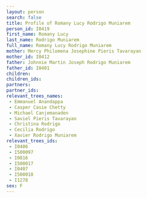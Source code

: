 ```yaml
---
layout: person
search: false
title: Profile of Romany Lucy Rodrigo Muniarem
person_id: I0419
first_name: Romany Lucy
last_name: Rodrigo Muniarem
full_name: Romany Lucy Rodrigo Muniarem
mother: Mercy Philomena Josephine Pieris Tavarayan
mother_id: I0412
father: Johnnie Martin Joseph Rodrigo Muniarem
father_id: I0401
children:
children_ids:
partners:
partner_ids:
relevant_trees_names:
 - Emmanuel Anandappa
 - Casper Casie Chetty
 - Michael Canjemanaden
 - Saviel Pieris Tavarayan
 - Christina Rodrigo
 - Cecilia Rodrigo
 - Xavier Rodrigo Muniarem
relevant_trees_ids:
 - I0406
 - I500097
 - I0816
 - I500017
 - I0407
 - I500018
 - I1278
sex: F
---
```


